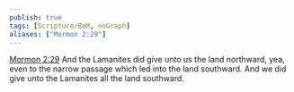 ```yaml
---
publish: true
tags: [Scripture/BoM, noGraph]
aliases: ["Mormon 2:29"]
---
```

[Mormon 2:29](https://churchofjesuschrist.org/study/scriptures/bofm/morm/2?lang=eng&id=p29#p29) And the Lamanites did give unto us the land northward, yea, even to the narrow passage which led into the land southward. And we did give unto the Lamanites all the land southward.




